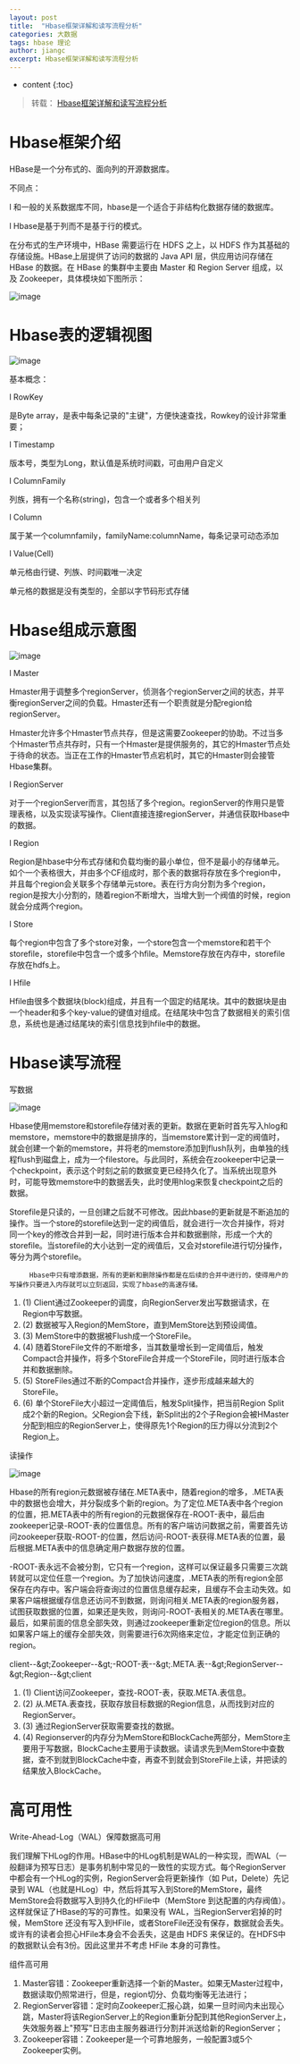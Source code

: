 ```yaml
---
layout: post
title:  "Hbase框架详解和读写流程分析"
categories: 大数据
tags: hbase 理论
author: jiangc
excerpt: Hbase框架详解和读写流程分析
---
```

* content
{:toc}

>   转载： [Hbase框架详解和读写流程分析](https://me.csdn.net/u011833033)

# Hbase框架介绍

HBase是一个分布式的、面向列的开源数据库。

不同点：

l  和一般的关系数据库不同，hbase是一个适合于非结构化数据存储的数据库。

l  Hbase是基于列而不是基于行的模式。

在分布式的生产环境中，HBase 需要运行在 HDFS 之上，以 HDFS 作为其基础的存储设施。HBase上层提供了访问的数据的 Java API 层，供应用访问存储在 HBase 的数据。在 HBase 的集群中主要由 Master 和 Region Server 组成，以及 Zookeeper，具体模块如下图所示：

![image](/images/2018\03\dsj\1569799038994.jpg "image")

# Hbase表的逻辑视图

![image](/images/2018\03\dsj\1569799039002.jpg "image")

基本概念：

l  RowKey

是Byte array，是表中每条记录的&quot;主键&quot;，方便快速查找，Rowkey的设计非常重要；

l  Timestamp

版本号，类型为Long，默认值是系统时间戳，可由用户自定义

l  ColumnFamily

列族，拥有一个名称(string)，包含一个或者多个相关列

l  Column

属于某一个columnfamily，familyName:columnName，每条记录可动态添加

l  Value(Cell)

单元格由行键、列族、时间戳唯一决定

单元格的数据是没有类型的，全部以字节码形式存储

# Hbase组成示意图

![image](/images/2018\03\dsj\1569799039006.jpg "image")

l  Master

Hmaster用于调整多个regionServer，侦测各个regionServer之间的状态，并平衡regionServer之间的负载。Hmaster还有一个职责就是分配region给regionServer。

Hmaster允许多个Hmaster节点共存，但是这需要Zookeeper的协助。不过当多个Hmaster节点共存时，只有一个Hmaster是提供服务的，其它的Hmaster节点处于待命的状态。当正在工作的Hmaster节点宕机时，其它的Hmaster则会接管Hbase集群。

l  RegionServer

对于一个regionServer而言，其包括了多个region。regionServer的作用只是管理表格，以及实现读写操作。Client直接连接regionServer，并通信获取Hbase中的数据。

l  Region

Region是hbase中分布式存储和负载均衡的最小单位，但不是最小的存储单元。如个一个表格很大，并由多个CF组成时，那个表的数据将存放在多个region中，并且每个region会关联多个存储单元store。表在行方向分割为多个region，region是按大小分割的，随着region不断增大，当增大到一个阀值的时候，region就会分成两个region。

l  Store

每个region中包含了多个store对象，一个store包含一个memstore和若干个storefile，storefile中包含一个或多个hfile。Memstore存放在内存中，storefile存放在hdfs上。

l  Hfile

Hfile由很多个数据块(block)组成，并且有一个固定的结尾块。其中的数据块是由一个header和多个key-value的键值对组成。在结尾块中包含了数据相关的索引信息，系统也是通过结尾块的索引信息找到hfile中的数据。

# Hbase读写流程

写数据

![image](/images/2018\03\dsj\1569799039012.jpg "image")

Hbase使用memstore和storefile存储对表的更新。数据在更新时首先写入hlog和memstore，memstore中的数据是排序的，当memstore累计到一定的阀值时，就会创建一个新的memstore，并将老的memstore添加到flush队列，由单独的线程flush到磁盘上，成为一个filestore。与此同时，系统会在zookeeper中记录一个checkpoint，表示这个时刻之前的数据变更已经持久化了。当系统出现意外时，可能导致memstore中的数据丢失，此时使用hlog来恢复checkpoint之后的数据。

Storefile是只读的，一旦创建之后就不可修改。因此hbase的更新就是不断追加的操作。当一个store的storefile达到一定的阀值后，就会进行一次合并操作，将对同一个key的修改合并到一起，同时进行版本合并和数据删除，形成一个大的storefile。当storefile的大小达到一定的阀值后，又会对storefile进行切分操作，等分为两个storefile。

         Hbase中只有增添数据，所有的更新和删除操作都是在后续的合并中进行的，使得用户的写操作只要进入内存就可以立刻返回，实现了hbase的高速存储。

1. (1) Client通过Zookeeper的调度，向RegionServer发出写数据请求，在Region中写数据。
2. (2) 数据被写入Region的MemStore，直到MemStore达到预设阈值。
3. (3) MemStore中的数据被Flush成一个StoreFile。
4. (4) 随着StoreFile文件的不断增多，当其数量增长到一定阈值后，触发Compact合并操作，将多个StoreFile合并成一个StoreFile，同时进行版本合并和数据删除。
5. (5) StoreFiles通过不断的Compact合并操作，逐步形成越来越大的StoreFile。
6. (6) 单个StoreFile大小超过一定阈值后，触发Split操作，把当前Region Split成2个新的Region。父Region会下线，新Split出的2个子Region会被HMaster分配到相应的RegionServer上，使得原先1个Region的压力得以分流到2个Region上。

读操作

![image](/images/2018\03\dsj\1569799039021.jpg "image")

Hbase的所有region元数据被存储在.META表中，随着region的增多，.META表中的数据也会增大，并分裂成多个新的region。为了定位.META表中各个region的位置，把.META表中的所有region的元数据保存在-ROOT-表中，最后由zookeeper记录-ROOT-表的位置信息。所有的客户端访问数据之前，需要首先访问zookeeper获取-ROOT-的位置，然后访问-ROOT-表获得.META表的位置，最后根据.META表中的信息确定用户数据存放的位置。

-ROOT-表永远不会被分割，它只有一个region，这样可以保证最多只需要三次跳转就可以定位任意一个region。为了加快访问速度，.META表的所有region全部保存在内存中。客户端会将查询过的位置信息缓存起来，且缓存不会主动失效。如果客户端根据缓存信息还访问不到数据，则询问相关.META表的region服务器，试图获取数据的位置，如果还是失败，则询问-ROOT-表相关的.META表在哪里。最后，如果前面的信息全部失效，则通过zookeeper重新定位region的信息。所以如果客户端上的缓存全部失效，则需要进行6次网络来定位，才能定位到正确的region。

client--\&gt;Zookeeper--\&gt;-ROOT-表--\&gt;.META.表--\&gt;RegionServer--\&gt;Region--\&gt;client

1. (1) Client访问Zookeeper，查找-ROOT-表，获取.META.表信息。
2. (2) 从.META.表查找，获取存放目标数据的Region信息，从而找到对应的RegionServer。
3. (3) 通过RegionServer获取需要查找的数据。
4. (4) Regionserver的内存分为MemStore和BlockCache两部分，MemStore主要用于写数据，BlockCache主要用于读数据。读请求先到MemStore中查数据，查不到就到BlockCache中查，再查不到就会到StoreFile上读，并把读的结果放入BlockCache。

# 高可用性

Write-Ahead-Log（WAL）保障数据高可用

我们理解下HLog的作用。HBase中的HLog机制是WAL的一种实现，而WAL（一般翻译为预写日志）是事务机制中常见的一致性的实现方式。每个RegionServer中都会有一个HLog的实例，RegionServer会将更新操作（如 Put，Delete）先记录到 WAL（也就是HLog）中，然后将其写入到Store的MemStore，最终MemStore会将数据写入到持久化的HFile中（MemStore 到达配置的内存阀值）。这样就保证了HBase的写的可靠性。如果没有 WAL，当RegionServer宕掉的时候，MemStore 还没有写入到HFile，或者StoreFile还没有保存，数据就会丢失。或许有的读者会担心HFile本身会不会丢失，这是由 HDFS 来保证的。在HDFS中的数据默认会有3份。因此这里并不考虑 HFile 本身的可靠性。

组件高可用

1. Master容错：Zookeeper重新选择一个新的Master。如果无Master过程中，数据读取仍照常进行，但是，region切分、负载均衡等无法进行；
2. RegionServer容错：定时向Zookeeper汇报心跳，如果一旦时间内未出现心跳，Master将该RegionServer上的Region重新分配到其他RegionServer上，失效服务器上&quot;预写&quot;日志由主服务器进行分割并派送给新的RegionServer；
3. Zookeeper容错：Zookeeper是一个可靠地服务，一般配置3或5个Zookeeper实例。
